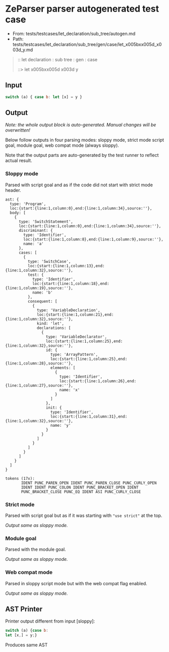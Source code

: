 # ZeParser parser autogenerated test case

- From: tests/testcases/let_declaration/sub_tree/autogen.md
- Path: tests/testcases/let_declaration/sub_tree/gen/case/let_x005bxx005d_x003d_y.md

> :: let declaration : sub tree : gen : case
>
> ::> let x005bxx005d x003d y

## Input


`````js
switch (a) { case b: let [x] = y }
`````

## Output

_Note: the whole output block is auto-generated. Manual changes will be overwritten!_

Below follow outputs in four parsing modes: sloppy mode, strict mode script goal, module goal, web compat mode (always sloppy).

Note that the output parts are auto-generated by the test runner to reflect actual result.

### Sloppy mode

Parsed with script goal and as if the code did not start with strict mode header.

`````
ast: {
  type: 'Program',
  loc:{start:{line:1,column:0},end:{line:1,column:34},source:''},
  body: [
    {
      type: 'SwitchStatement',
      loc:{start:{line:1,column:0},end:{line:1,column:34},source:''},
      discriminant: {
        type: 'Identifier',
        loc:{start:{line:1,column:8},end:{line:1,column:9},source:''},
        name: 'a'
      },
      cases: [
        {
          type: 'SwitchCase',
          loc:{start:{line:1,column:13},end:{line:1,column:32},source:''},
          test: {
            type: 'Identifier',
            loc:{start:{line:1,column:18},end:{line:1,column:19},source:''},
            name: 'b'
          },
          consequent: [
            {
              type: 'VariableDeclaration',
              loc:{start:{line:1,column:21},end:{line:1,column:32},source:''},
              kind: 'let',
              declarations: [
                {
                  type: 'VariableDeclarator',
                  loc:{start:{line:1,column:25},end:{line:1,column:32},source:''},
                  id: {
                    type: 'ArrayPattern',
                    loc:{start:{line:1,column:25},end:{line:1,column:28},source:''},
                    elements: [
                      {
                        type: 'Identifier',
                        loc:{start:{line:1,column:26},end:{line:1,column:27},source:''},
                        name: 'x'
                      }
                    ]
                  },
                  init: {
                    type: 'Identifier',
                    loc:{start:{line:1,column:31},end:{line:1,column:32},source:''},
                    name: 'y'
                  }
                }
              ]
            }
          ]
        }
      ]
    }
  ]
}

tokens (17x):
       IDENT PUNC_PAREN_OPEN IDENT PUNC_PAREN_CLOSE PUNC_CURLY_OPEN
       IDENT IDENT PUNC_COLON IDENT PUNC_BRACKET_OPEN IDENT
       PUNC_BRACKET_CLOSE PUNC_EQ IDENT ASI PUNC_CURLY_CLOSE
`````

### Strict mode

Parsed with script goal but as if it was starting with `"use strict"` at the top.

_Output same as sloppy mode._

### Module goal

Parsed with the module goal.

_Output same as sloppy mode._

### Web compat mode

Parsed in sloppy script mode but with the web compat flag enabled.

_Output same as sloppy mode._

## AST Printer

Printer output different from input [sloppy]:

````js
switch (a) {case b:
let [x,] = y;}
````

Produces same AST
